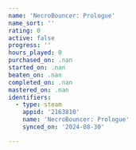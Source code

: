 ```yaml
---
name: 'NecroBouncer: Prologue'
name_sort: ''
rating: 0
active: false
progress: ''
hours_played: 0
purchased_on: .nan
started_on: .nan
beaten_on: .nan
completed_on: .nan
mastered_on: .nan
identifiers:
  - type: steam
    appid: '2163810'
    name: 'NecroBouncer: Prologue'
    synced_on: '2024-08-30'

---
```

